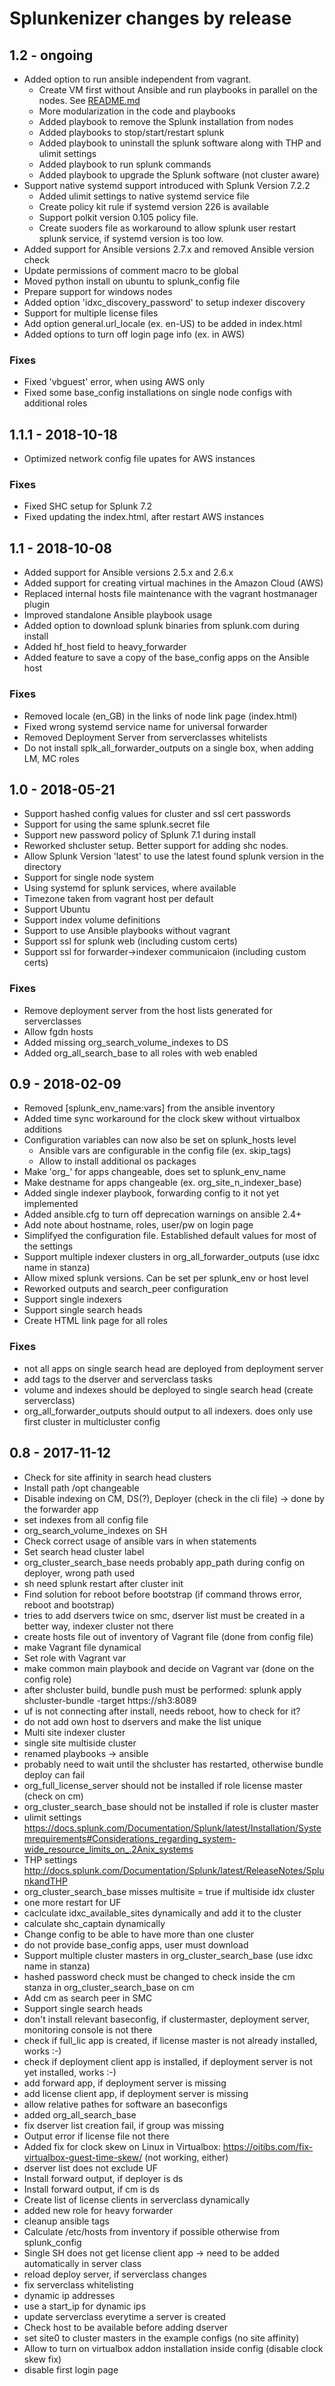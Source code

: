 Splunkenizer changes by release
===============================

## 1.2 - ongoing

* Added option to run ansible independent from vagrant.
  * Create VM first without Ansible and run playbooks in parallel on the nodes. See [README.md](README.md#experimental-create-vm-first-without-ansible-and-run-playbooks-in-parallel-on-the-nodes)
  * More modularization in the code and playbooks
  * Added playbook to remove the Splunk installation from nodes
  * Added playbooks to stop/start/restart splunk
  * Added playbook to uninstall the splunk software along with THP and ulimit settings
  * Added playbook to run splunk commands
  * Added playbook to upgrade the Splunk software (not cluster aware)
* Support native systemd support introduced with Splunk Version 7.2.2
  * Added ulimit settings to native systemd service file
  * Create policy kit rule if systemd version 226 is available
  * Support polkit version 0.105 policy file.
  * Create suoders file as workaround to allow splunk user restart splunk service, if systemd version is too low.
* Added support for Ansible versions 2.7.x and removed Ansible version check
* Update permissions of comment macro to be global
* Moved python install on ubuntu to splunk_config file
* Prepare support for windows nodes
* Added option 'idxc_discovery_password' to setup indexer discovery
* Support for multiple license files
* Add option general.url_locale (ex. en-US) to be added in index.html
* Added options to turn off login page info (ex. in AWS)

### Fixes

* Fixed 'vbguest' error, when using AWS only
* Fixed some base_config installations on single node configs with additional roles

## 1.1.1 - 2018-10-18

* Optimized network config file upates for AWS instances

### Fixes

* Fixed SHC setup for Splunk 7.2
* Fixed updating the index.html, after restart AWS instances

## 1.1 - 2018-10-08

* Added support for Ansible versions 2.5.x and 2.6.x
* Added support for creating virtual machines in the Amazon Cloud (AWS)
* Replaced internal hosts file maintenance with the vagrant hostmanager plugin
* Improved standalone Ansible playbook usage
* Added option to download splunk binaries from splunk.com during install
* Added hf_host field to heavy_forwarder
* Added feature to save a copy of the base_config apps on the Ansible host

### Fixes

* Removed locale (en_GB) in the links of node link page (index.html)
* Fixed wrong systemd service name for universal forwarder
* Removed Deployment Server from serverclasses whitelists
* Do not install splk_all_forwarder_outputs on a single box, when adding LM, MC roles

## 1.0 - 2018-05-21

* Support hashed config values for cluster and ssl cert passwords
* Support for using the same splunk.secret file
* Support new password policy of Splunk 7.1 during install
* Reworked shcluster setup. Better support for adding shc nodes.
* Allow Splunk Version 'latest' to use the latest found splunk version in the directory
* Support for single node system
* Using systemd for splunk services, where available
* Timezone taken from vagrant host per default
* Support Ubuntu
* Support index volume definitions
* Support to use Ansible playbooks without vagrant
* Support ssl for splunk web (including custom certs)
* Support ssl for forwarder->indexer communicaion (including custom certs)

### Fixes

* Remove deployment server from the host lists generated for serverclasses
* Allow fgdn hosts
* Added missing org_search_volume_indexes to DS
* Added org_all_search_base to all roles with web enabled

## 0.9 - 2018-02-09

* Removed [splunk_env_name:vars] from the ansible inventory
* Added time sync workaround for the clock skew without virtualbox additions
* Configuration variables can now also be set on splunk_hosts level
  * Ansible vars are configurable in the config file (ex. skip_tags)
  * Allow to install additional os packages
* Make 'org_' for apps changeable, does set to splunk_env_name
* Make destname for apps changeable (ex. org_site_n_indexer_base)
* Added single indexer playbook, forwarding config to it not yet implemented
* Added ansible.cfg to turn off deprecation warnings on ansible 2.4+
* Add note about hostname, roles, user/pw on login page
* Simplifyed the configuration file. Established default values for most of the settings
* Support multiple indexer clusters in org_all_forwarder_outputs (use idxc name in stanza)
* Allow mixed splunk versions. Can be set per splunk_env or host level
* Reworked outputs and search_peer configuration
* Support single indexers
* Support single search heads
* Create HTML link page for all roles

### Fixes

* not all apps on single search head are deployed from deployment server
* add tags to the dserver and serverclass tasks
* volume and indexes should be deployed to single search head (create serverclass)
* org_all_forwarder_outputs should output to all indexers. does only use first cluster in multicluster config

## 0.8 - 2017-11-12

* Check for site affinity in search head clusters
* Install path /opt changeable
* Disable indexing on CM, DS(?), Deployer (check in the cli file) -> done by the forwarder app
* set indexes from all config file
* org_search_volume_indexes on SH
* Check correct usage of ansible vars in when statements
* Set search head cluster label
* org_cluster_search_base needs probably app_path during config on deployer, wrong path used
* sh need splunk restart after cluster init
* Find solution for reboot before bootstrap (if command throws error, reboot and bootstrap)
* tries to add dservers twice on smc, dserver list must be created in a better way, indexer cluster not there
* create hosts file out of inventory of Vagrant file (done from config file)
* make Vagrant file dynamical
* Set role with Vagrant var
* make common main playbook and decide on Vagrant var (done on the config role)
* after shcluster build, bundle push must be performed: splunk apply shcluster-bundle -target https://sh3:8089
* uf is not connecting after install, needs reboot, how to check for it?
* do not add own host to dservers and make the list unique
* Multi site indexer cluster
* single site multiside cluster
* renamed playbooks -> ansible
* probably need to wait until the shcluster has restarted, otherwise bundle deploy can fail
* org_full_license_server should not be installed if role license master (check on cm)
* org_cluster_search_base should not be installed if role is cluster master
* ulimit settings https://docs.splunk.com/Documentation/Splunk/latest/Installation/Systemrequirements#Considerations_regarding_system-wide_resource_limits_on_.2Anix_systems
* THP settings http://docs.splunk.com/Documentation/Splunk/latest/ReleaseNotes/SplunkandTHP
* org_cluster_search_base misses multisite = true if multiside idx cluster
* one more restart for UF
* caclculate idxc_available_sites dynamically and add it to the cluster
* calculate shc_captain dynamically
* Change config to be able to have more than one cluster
* do not provide base_config apps, user must download
* Support multiple cluster masters in org_cluster_search_base (use idxc name in stanza)
* hashed password check must be changed to check inside the cm stanza in org_cluster_search_base on cm
* Add cm as search peer in SMC
* Support single search heads
* don't install relevant baseconfig, if clustermaster, deployment server, monitoring console is not there
* check if full_lic app is created, if license master is not already installed, works :-)
* check if deployment client app is installed, if deployment server is not yet installed, works :-)
* add forward app, if deployment server is missing
* add license client app, if deployment server is missing
* allow relative pathes for software an baseconfigs
* added org_all_search_base
* fix dserver list creation fail, if group was missing
* Output error if license file not there
* Added fix for clock skew on Linux in Virtualbox: https://oitibs.com/fix-virtualbox-guest-time-skew/ (not working, either)
* dserver list does not exclude UF
* Install forward output, if deployer is ds
* Install forward output, if cm is ds
* Create list of license clients in serverclass dynamically
* added new role for heavy forwarder
* cleanup ansible tags
* Calculate /etc/hosts from inventory if possible otherwise from splunk_config
* Single SH does not get license client app -> need to be added automatically in server class
* reload deploy server, if serverclass changes
* fix serverclass whitelisting
* dynamic ip addresses
* use a start_ip for dynamic ips
* update serverclass everytime a server is created
* Check host to be available before adding dserver
* set site0 to cluster masters in the example configs (no site affinity)
* Allow to turn on virtualbox addon installation inside config (disable clock skew fix)
* disable first login page

